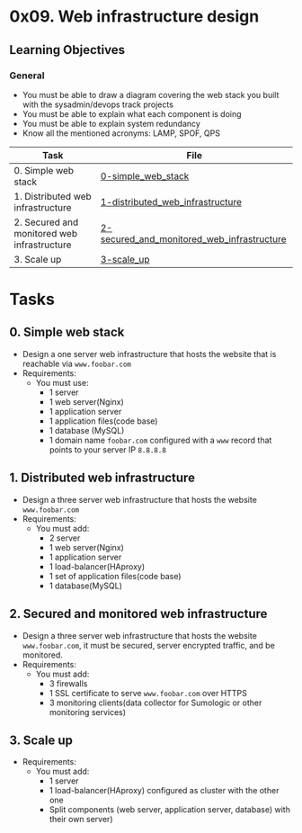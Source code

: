 # 0x09. Web infrastructure design
## Learning Objectives

### General

* You must be able to draw a diagram covering the web stack you built with the sysadmin/devops track projects
* You must be able to explain what each component is doing
* You must be able to explain system redundancy
* Know all the mentioned acronyms: LAMP, SPOF, QPS

| Task | File |
| ---- | ---- |
| 0. Simple web stack | [0-simple_web_stack](./0-simple_web_stack) |
| 1. Distributed web infrastructure | [1-distributed_web_infrastructure](./1-distributed_web_infrastructure) |
| 2. Secured and monitored web infrastructure | [2-secured_and_monitored_web_infrastructure](./2-secured_and_monitored_web_infrastructure) |
| 3. Scale up | [3-scale_up](./3-scale_up) |

# Tasks
## 0. Simple web stack
* Design a one server web infrastructure that hosts the website that is reachable via `www.foobar.com`
* Requirements:
	* You must use:
		* 1 server
		* 1 web server(Nginx)
		* 1 application server
		* 1 application files(code base)
		* 1 database (MySQL)
		* 1 domain name `foobar.com` configured with a `www` record that points to your server IP `8.8.8.8`
## 1. Distributed web infrastructure
* Design a three server web infrastructure that hosts the website `www.foobar.com`
* Requirements:
	* You must add:
		* 2 server
		* 1 web server(Nginx)
		* 1 application server
		* 1 load-balancer(HAproxy)
		* 1 set of application files(code base)
		* 1 database(MySQL)
## 2. Secured and monitored web infrastructure
* Design a three server web infrastructure that hosts the website `www.foobar.com`, it must be secured, server encrypted traffic, and be monitored.
* Requirements:
	* You must add:
		* 3 firewalls
		* 1 SSL certificate to serve `www.foobar.com` over HTTPS
		* 3 monitoring clients(data collector for Sumologic or other monitoring services)
## 3. Scale up
* Requirements:
	* You must add:
		* 1 server
		* 1 load-balancer(HAproxy) configured as cluster with the other one
		* Split components (web server, application server, database) with their own server)
